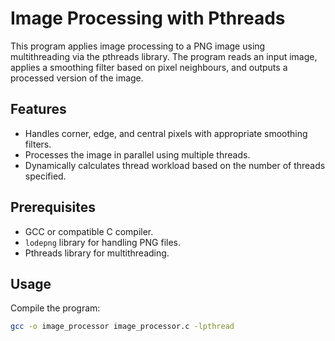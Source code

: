 # Image Processing with Pthreads

This program applies image processing to a PNG image using multithreading via the pthreads library. The program reads an input image, applies a smoothing filter based on pixel neighbours, and outputs a processed version of the image.

## Features
- Handles corner, edge, and central pixels with appropriate smoothing filters.
- Processes the image in parallel using multiple threads.
- Dynamically calculates thread workload based on the number of threads specified.

## Prerequisites
- GCC or compatible C compiler.
- `lodepng` library for handling PNG files.
- Pthreads library for multithreading.

## Usage
Compile the program:
```bash
gcc -o image_processor image_processor.c -lpthread
